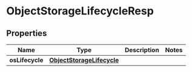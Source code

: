 # ObjectStorageLifecycleResp

## Properties
Name | Type | Description | Notes
------------ | ------------- | ------------- | -------------
**osLifecycle** | [**ObjectStorageLifecycle**](ObjectStorageLifecycle.md) |  | 
